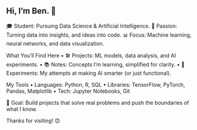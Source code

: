 ## Hi, I’m Ben. 👋

🎓 Student: Pursuing Data Science & Artificial Intelligence.
🤖 Passion: Turning data into insights, and ideas into code.
📊 Focus: Machine learning, neural networks, and data visualization.

What You’ll Find Here
	•	🛠️ Projects: ML models, data analysis, and AI experiments.
	•	📚 Notes: Concepts I’m learning, simplified for clarity.
	•	🧪 Experiments: My attempts at making AI smarter (or just functional).

My Tools
	•	Languages: Python, R, SQL
	•	Libraries: TensorFlow, PyTorch, Pandas, Matplotlib
	•	Tech: Jupyter Notebooks, Git

🎯 Goal: Build projects that solve real problems and push the boundaries of what I know.

Thanks for visiting! 😊
